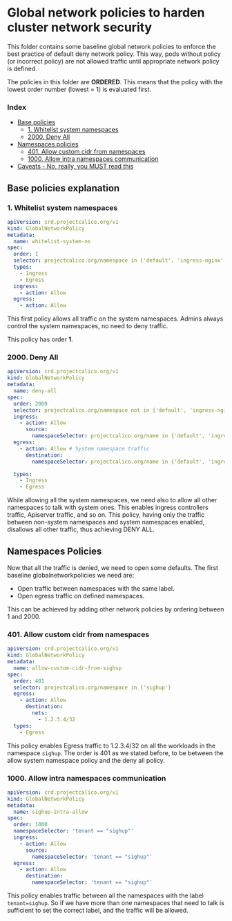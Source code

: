# Global network policies to harden cluster network security

This folder contains some baseline global network policies to enforce the best practice of
default deny network policy. This way, pods without policy (or incorrect policy) are 
not allowed traffic until appropriate network policy is defined.

The policies in this folder are **ORDERED**. This means that the policy with the lowest order number (lowest = 1) is evaluated first.

### Index
- [Base policies](#base-policies-explanation)
    - [1. Whitelist system namespaces](#1-whitelist-system-namespaces)
    - [2000. Deny All](#2000-deny-all)
- [Namespaces policies](#namespaces-policies)
    - [401. Allow custom cidr from namespaces](#401-allow-custom-cidr-from-namespaces)
    - [1000. Allow intra namespaces communication](#1000-allow-intra-namespaces-communication)
- [Caveats - No, really, you MUST read this](#caveats-no-really-you-must-read-this)



## Base policies explanation

### 1. Whitelist system namespaces

```yaml
apiVersion: crd.projectcalico.org/v1
kind: GlobalNetworkPolicy
metadata:
  name: whitelist-system-ns
spec:
  order: 1
  selector: projectcalico.org/namespace in {'default', 'ingress-nginx', 'istio-system', 'kube-system', 'logging', 'monitoring', 'registry','gatekeeper-system','cert-manager'}
  types:
    - Ingress
    - Egress
  ingress:
    - action: Allow
  egress:
    - action: Allow
```

This first policy allows all traffic on the system namespaces. Admins always control the system namespaces,
no need to deny traffic.

This policy has order **1**.

### 2000. Deny All

```yaml
apiVersion: crd.projectcalico.org/v1
kind: GlobalNetworkPolicy
metadata:
  name: deny-all
spec:
  order: 2000
  selector: projectcalico.org/namespace not in {'default', 'ingress-nginx', 'istio-system', 'kube-system', 'logging', 'monitoring', 'registry','gatekeeper-system','cert-manager'}
  ingress:
    - action: Allow
      source:
        namespaceSelector: projectcalico.org/name in {'default', 'ingress-nginx', 'istio-system', 'kube-system', 'logging', 'monitoring', 'registry','gatekeeper-system','cert-manager'}
  egress:
    - action: Allow # System namespace traffic
      destination:
        namespaceSelector: projectcalico.org/name in {'default', 'ingress-nginx', 'kube-system', 'istio-system', 'monitoring'}

  types:
    - Ingress
    - Egress
```

While allowing all the system namespaces, we need also to allow all other namespaces to talk with system ones. This enables 
ingress controllers traffic, Apiserver traffic, and so on. This policy, having only the traffic between non-system namespaces and
system namespaces enabled, disallows all other traffic, thus achieving DENY ALL.

## Namespaces Policies

Now that all the traffic is denied, we need to open some defaults. The first baseline globalnetworkpolicies we need are:

- Open traffic between namespaces with the same label.
- Open egress traffic on defined namespaces.

This can be achieved by adding other network policies by ordering between 1 and 2000.

### 401. Allow custom cidr from namespaces

```yaml
apiVersion: crd.projectcalico.org/v1
kind: GlobalNetworkPolicy
metadata:
  name: allow-custom-cidr-from-sighup
spec:
  order: 401
  selector: projectcalico.org/namespace in {'sighup'}
  egress:
    - action: Allow
      destination:
        nets:
          - 1.2.3.4/32
  types:
    - Egress
```

This policy enables Egress traffic to 1.2.3.4/32 on all the workloads in the namespace `sighup`. The order is 401 as we stated 
before, to be between the allow system namespace policy and the deny all policy.

### 1000. Allow intra namespaces communication

```yaml
apiVersion: crd.projectcalico.org/v1
kind: GlobalNetworkPolicy
metadata:
  name: sighup-intra-allow
spec:
  order: 1000
  namespaceSelector: 'tenant == "sighup"'
  ingress:
    - action: Allow
      source:
        namespaceSelector: 'tenant == "sighup"'
  egress:
    - action: Allow
      destination:
        namespaceSelector: 'tenant == "sighup"'
```

This policy enables traffic between all the namespaces with the label `tenant=sighup`. So if we have more than one namespaces that need to talk
is sufficient to set the correct label, and the traffic will be allowed.

